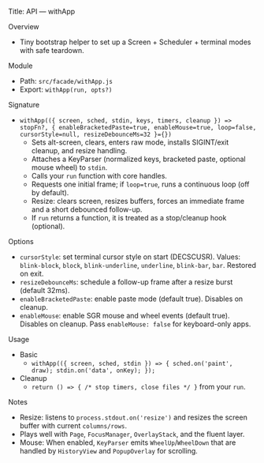 Title: API — withApp

Overview
- Tiny bootstrap helper to set up a Screen + Scheduler + terminal modes with safe teardown.

Module
- Path: `src/facade/withApp.js`
- Export: `withApp(run, opts?)`

Signature
- `withApp(({ screen, sched, stdin, keys, timers, cleanup }) => stopFn?, { enableBracketedPaste=true, enableMouse=true, loop=false, cursorStyle=null, resizeDebounceMs=32 }={})`
  - Sets alt-screen, clears, enters raw mode, installs SIGINT/exit cleanup, and resize handling.
  - Attaches a KeyParser (normalized keys, bracketed paste, optional mouse wheel) to `stdin`.
  - Calls your `run` function with core handles.
  - Requests one initial frame; if `loop=true`, runs a continuous loop (off by default).
  - Resize: clears screen, resizes buffers, forces an immediate frame and a short debounced follow-up.
  - If `run` returns a function, it is treated as a stop/cleanup hook (optional).

Options
- `cursorStyle`: set terminal cursor style on start (DECSCUSR). Values: `blink-block`, `block`, `blink-underline`, `underline`, `blink-bar`, `bar`. Restored on exit.
- `resizeDebounceMs`: schedule a follow-up frame after a resize burst (default 32ms).
 - `enableBracketedPaste`: enable paste mode (default true). Disables on cleanup.
 - `enableMouse`: enable SGR mouse and wheel events (default true). Disables on cleanup. Pass `enableMouse: false` for keyboard-only apps.

Usage
- Basic
  - `withApp(({ screen, sched, stdin }) => { sched.on('paint', draw); stdin.on('data', onKey); });`
- Cleanup
  - `return () => { /* stop timers, close files */ }` from your `run`.

Notes
- Resize: listens to `process.stdout.on('resize')` and resizes the screen buffer with current `columns/rows`.
- Plays well with `Page`, `FocusManager`, `OverlayStack`, and the fluent layer.
- Mouse: When enabled, `KeyParser` emits `WheelUp`/`WheelDown` that are handled by `HistoryView` and `PopupOverlay` for scrolling.
